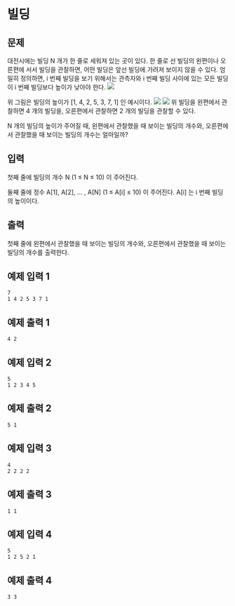 # 빌딩
## 문제
대전시에는 빌딩 N 개가 한 줄로 세워져 있는 곳이 있다. 한 줄로 선 빌딩의 왼편이나 오른편에 서서 빌딩을 관찰하면, 어떤 빌딩은 앞선 빌딩에 가려져 보이지 않을 수 있다. 엄밀히 정의하면, i 번째 빌딩을 보기 위해서는 관측자와 i 번째 빌딩 사이에 있는 모든 빌딩이 i 번째 빌딩보다 높이가 낮아야 한다.
<img src = "https://user-images.githubusercontent.com/110768149/214744519-d08777ef-5a6d-46e4-b8ad-9b82f07f6eef.png">

위 그림은 빌딩의 높이가 [1, 4, 2, 5, 3, 7, 1] 인 예시이다.
<img src= "https://user-images.githubusercontent.com/110768149/214744666-09a44905-d9ac-40fa-b121-6db4857cf534.png">
<img src= "https://user-images.githubusercontent.com/110768149/214744721-62bf9852-b365-4a7e-84b5-7c807deae65a.png" >
위 빌딩을 왼편에서 관찰하면 4 개의 빌딩을, 오른편에서 관찰하면 2 개의 빌딩을 관찰할 수 있다.

N 개의 빌딩의 높이가 주어질 때, 왼편에서 관찰했을 때 보이는 빌딩의 개수와, 오른편에서 관찰했을 때 보이는 빌딩의 개수는 얼마일까?

## 입력
첫째 줄에 빌딩의 개수 N (1 ≤ N ≤ 10) 이 주어진다.

둘째 줄에 정수 A[1], A[2], ... , A[N] (1 ≤ A[i] ≤ 10) 이 주어진다. A[i] 는 i 번째 빌딩의 높이이다.

## 출력
첫째 줄에 왼편에서 관찰했을 때 보이는 빌딩의 개수와, 오른편에서 관찰했을 때 보이는 빌딩의 개수를 출력한다.

## 예제 입력 1
```
7
1 4 2 5 3 7 1
```
## 예제 출력 1
```
4 2
```
## 예제 입력 2
```
5
1 2 3 4 5
```
## 예제 출력 2
```
5 1
```
## 예제 입력 3
```
4
2 2 2 2
```
## 예제 출력 3
```
1 1
```
## 예제 입력 4
```
5
1 2 5 2 1
```
## 예제 출력 4
```
3 3
```